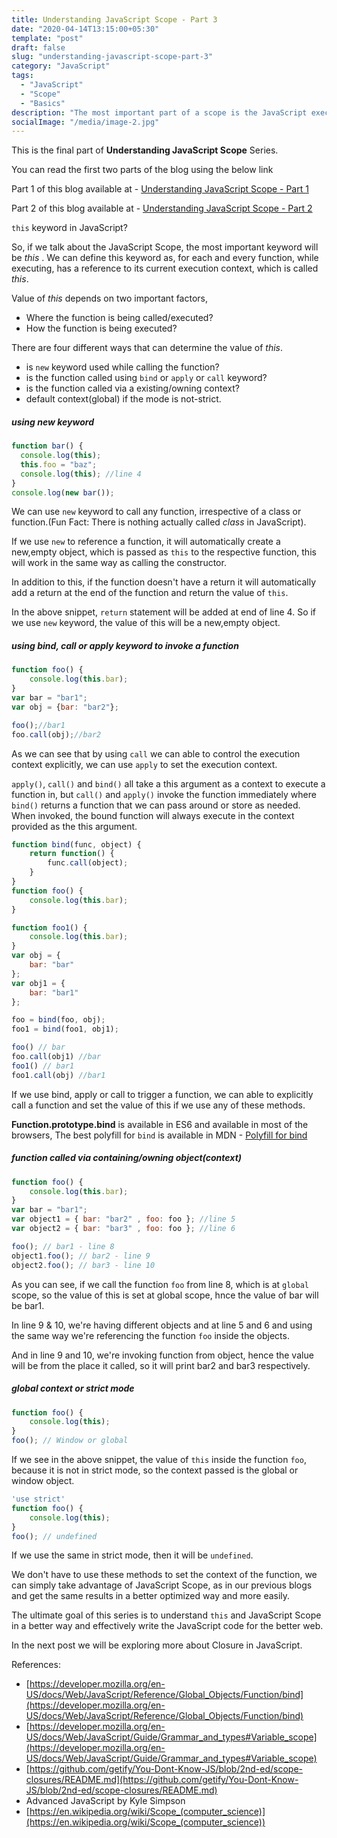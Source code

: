 ```yaml
---
title: Understanding JavaScript Scope - Part 3
date: "2020-04-14T13:15:00+05:30"
template: "post"
draft: false
slug: "understanding-javascript-scope-part-3"
category: "JavaScript"
tags:
  - "JavaScript"
  - "Scope"
  - "Basics"
description: "The most important part of a scope is the JavaScript execution context. So what is exceution context? Its the context depends on 2 questions, How the function is called? From where the function is called?"
socialImage: "/media/image-2.jpg"
---
```


This is the final part of **Understanding JavaScript Scope** Series.

You can read the first two parts of the blog using the below link

Part 1 of this blog available at - [Understanding JavaScript Scope - Part 1](understanding-javascript-scope-part-1)

Part 2 of this blog available at - [Understanding JavaScript Scope - Part 2](understanding-javascript-scope-part-2)

`this` keyword in JavaScript?

So, if we talk about the JavaScript Scope, the most important keyword will be *this* . We can define this keyword as, for each and every function, while executing, has a reference to its current execution context, which is called *this*.

Value of *this* depends on two important factors, 

* Where the function is being called/executed? 
* How the function is being executed?

There are four different ways that can determine the value of *this*.

* is `new` keyword used while calling the function?
* is the function called using `bind` or `apply` or `call` keyword?
* is the function called via a existing/owning context?
* default context(global) if the mode is not-strict.
##### using *new* keyword

```js
function bar() { 
  console.log(this);
  this.foo = "baz";
  console.log(this); //line 4
}
console.log(new bar());
```
We can use `new` keyword to call any function, irrespective of a class or function.(Fun Fact: There is nothing actually called *class* in JavaScript).

If we use `new` to reference a function, it will automatically create a new,empty object, which is passed as `this` to the respective function, this will work in the same way as calling the constructor. 

In addition to this, if the function doesn't have a return it will automatically add a return at the end of the function and return the value of `this`. 

In the above snippet, `return` statement will be added at end of line 4. So if we use `new` keyword, the value of this will be a new,empty object.


##### using **bind**, **call** or **apply** keyword to invoke a function

```js
function foo() {
    console.log(this.bar);
}
var bar = "bar1";
var obj = {bar: "bar2"};

foo();//bar1
foo.call(obj);//bar2
```

As we can see that by using `call` we can able to control the execution context explicitly, we can use `apply` to set the execution context.


 `apply()`, `call()` and `bind()` all take a this argument as a context to execute a function in, but `call()` and `apply()` invoke the function immediately where `bind()` returns a function that we can pass around or store as needed. When invoked, the bound function will always execute in the context provided as the this argument.


```js
function bind(func, object) {
    return function() {
        func.call(object);
    }
}
function foo() {
    console.log(this.bar);
}

function foo1() {
    console.log(this.bar);
}
var obj = {
    bar: "bar"
};
var obj1 = {
    bar: "bar1"
};

foo = bind(foo, obj);
foo1 = bind(foo1, obj1);

foo() // bar
foo.call(obj1) //bar
foo1() // bar1
foo1.call(obj) //bar1
```
If we use bind, apply or call to trigger a function, we can able to explicitly call a function and set the value of this if we use any of these methods.

**Function.prototype.bind** is available in ES6 and available in most of the browsers, The best polyfill for `bind` is available in MDN - [Polyfill for bind](https://developer.mozilla.org/en-US/docs/Web/JavaScript/Reference/Global_Objects/Function/bind#Polyfill)

##### function called via containing/owning object(context)

```js
function foo() {
    console.log(this.bar);
}
var bar = "bar1";
var object1 = { bar: "bar2" , foo: foo }; //line 5
var object2 = { bar: "bar3" , foo: foo }; //line 6

foo(); // bar1 - line 8
object1.foo(); // bar2 - line 9
object2.foo(); // bar3 - line 10
```
As you can see, if we call the function `foo` from line 8, which is at `global` scope, so the value of this is set at global scope, hnce the value of bar will be bar1.

In line 9 & 10, we're having different objects and at line 5 and 6 and using the same way we're referencing the function `foo` inside the objects.

And in line 9 and 10, we're invoking function from object, hence the value will be from the place it called, so it will print bar2 and bar3 respectively.

##### global context or strict mode
```js
function foo() {
    console.log(this);
}
foo(); // Window or global
```
If we see in the above snippet, the value of `this` inside the function `foo`, because it is not in strict mode, so the context passed is the global or window object.
```js
'use strict'
function foo() {
    console.log(this);
}
foo(); // undefined
```
If we use the same in strict mode, then it will be `undefined`. 

We don't have to use these methods to set the context of the function, we can simply take advantage of JavaScript Scope, as in our previous blogs and get the same results in a better optimized way and more easily.

The ultimate goal of this series is to understand `this` and JavaScript Scope in a better way and effectively write the JavaScript code for the better web.

In the next post we will be exploring more about Closure in JavaScript.


References:

* [https://developer.mozilla.org/en-US/docs/Web/JavaScript/Reference/Global_Objects/Function/bind](https://developer.mozilla.org/en-US/docs/Web/JavaScript/Reference/Global_Objects/Function/bind)
* [https://developer.mozilla.org/en-US/docs/Web/JavaScript/Guide/Grammar_and_types#Variable_scope](https://developer.mozilla.org/en-US/docs/Web/JavaScript/Guide/Grammar_and_types#Variable_scope)
* [https://github.com/getify/You-Dont-Know-JS/blob/2nd-ed/scope-closures/README.md](https://github.com/getify/You-Dont-Know-JS/blob/2nd-ed/scope-closures/README.md)
* Advanced JavaScript by Kyle Simpson
* [https://en.wikipedia.org/wiki/Scope_(computer_science)](https://en.wikipedia.org/wiki/Scope_(computer_science))